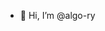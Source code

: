 - 👋 Hi, I’m @algo-ry

<!---
algo-ry/algo-ry is a ✨ special ✨ repository because its `README.md` (this file) appears on your GitHub profile.
You can click the Preview link to take a look at your changes.
--->
